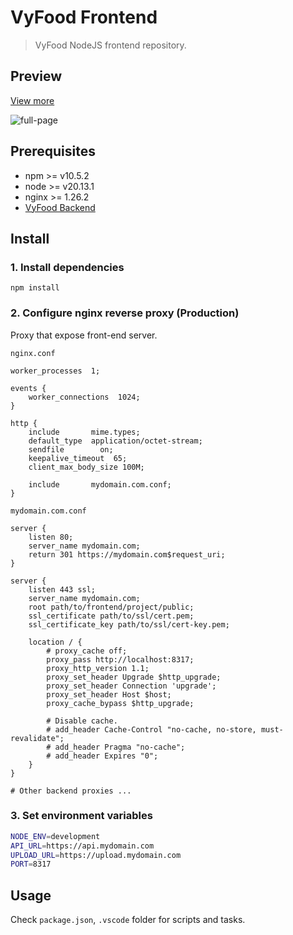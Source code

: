 # VyFood Frontend

> VyFood NodeJS frontend repository.

## Preview

[View more](PREVIEW.md)

![full-page](https://github.com/user-attachments/assets/08c5fa92-8897-434e-b68a-c46ef988d886)

## Prerequisites

- npm >= v10.5.2
- node >= v20.13.1
- nginx >= 1.26.2
- [VyFood Backend](https://github.com/0xF5T9/VyFood-backend)

## Install

### 1. Install dependencies

```shell
npm install
```

### 2. Configure nginx reverse proxy (Production)

Proxy that expose front-end server.

`nginx.conf`

```plain
worker_processes  1;

events {
    worker_connections  1024;
}

http {
    include       mime.types;
    default_type  application/octet-stream;
    sendfile        on;
    keepalive_timeout  65;
    client_max_body_size 100M;

    include       mydomain.com.conf;
}
```

`mydomain.com.conf`

```plain
server {
    listen 80;
    server_name mydomain.com;
    return 301 https://mydomain.com$request_uri;
}

server {
    listen 443 ssl;
    server_name mydomain.com;
    root path/to/frontend/project/public;
    ssl_certificate path/to/ssl/cert.pem;
    ssl_certificate_key path/to/ssl/cert-key.pem;

    location / {
        # proxy_cache off;
        proxy_pass http://localhost:8317;
        proxy_http_version 1.1;
        proxy_set_header Upgrade $http_upgrade;
        proxy_set_header Connection 'upgrade';
        proxy_set_header Host $host;
        proxy_cache_bypass $http_upgrade;
        
        # Disable cache.
        # add_header Cache-Control "no-cache, no-store, must-revalidate";
        # add_header Pragma "no-cache";
        # add_header Expires "0";
    }
}

# Other backend proxies ...
```

### 3. Set environment variables

```bash
NODE_ENV=development
API_URL=https://api.mydomain.com
UPLOAD_URL=https://upload.mydomain.com
PORT=8317
```

## Usage

Check `package.json`, `.vscode` folder for scripts and tasks.
